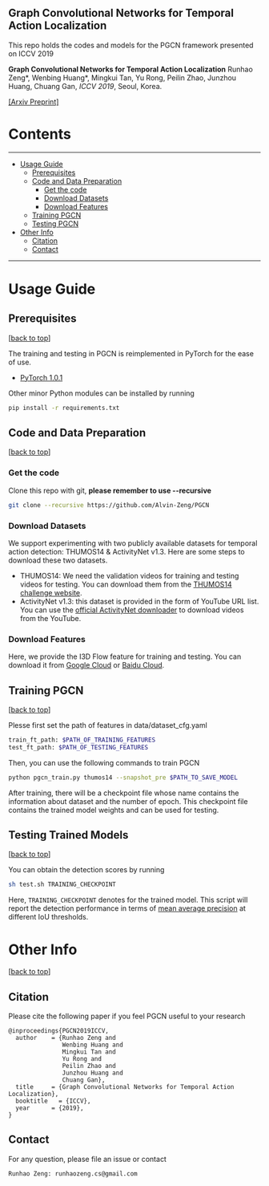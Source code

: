 ## Graph Convolutional Networks for Temporal Action Localization



This repo holds the codes and models for the PGCN framework presented on ICCV 2019

**Graph Convolutional Networks for Temporal Action Localization**
Runhao Zeng*, Wenbing Huang*, Mingkui Tan, Yu Rong, Peilin Zhao, Junzhou Huang, Chuang Gan,  *ICCV 2019*, Seoul, Korea.

[[Arxiv Preprint]](http://arxiv.org/abs/xxxxxx)


# Contents
----

* [Usage Guide](#usage-guide)
   * [Prerequisites](#prerequisites)
   * [Code and Data Preparation](#code-and-data-preparation)
      * [Get the code](#get-the-code)
      * [Download Datasets](#download-datasets)
      * [Download Features](#download-features)
   * [Training PGCN](#training-pgcn)
   * [Testing PGCN](#testing-trained-models)
* [Other Info](#other-info)
   * [Citation](#citation)
   * [Contact](#contact)


----
# Usage Guide

## Prerequisites
[[back to top](#graph-convolutional-networks-for-temporal-action-localization)]

The training and testing in PGCN is reimplemented in PyTorch for the ease of use. 

- [PyTorch 1.0.1][pytorch]
                   
Other minor Python modules can be installed by running

```bash
pip install -r requirements.txt
```

 
 
## Code and Data Preparation
[[back to top](#graph-convolutional-networks-for-temporal-action-localization)]

### Get the code

Clone this repo with git, **please remember to use --recursive**

```bash
git clone --recursive https://github.com/Alvin-Zeng/PGCN
```

### Download Datasets

We support experimenting with two publicly available datasets for 
temporal action detection: THUMOS14 & ActivityNet v1.3. Here are some steps to download these two datasets.

- THUMOS14: We need the validation videos for training and testing videos for testing. 
You can download them from the [THUMOS14 challenge website][thumos14].
- ActivityNet v1.3: this dataset is provided in the form of YouTube URL list. 
You can use the [official ActivityNet downloader][anet_down] to download videos from the YouTube. 


### Download Features

Here, we provide the I3D Flow feature for training and testing. You can download it from [Google Cloud][features_google] or [Baidu Cloud][features_baidu].


## Training PGCN
[[back to top](#graph-convolutional-networks-for-temporal-action-localization)]

Plesse first set the path of features in data/dataset_cfg.yaml

```bash
train_ft_path: $PATH_OF_TRAINING_FEATURES
test_ft_path: $PATH_OF_TESTING_FEATURES
```


Then, you can use the following commands to train PGCN

```bash
python pgcn_train.py thumos14 --snapshot_pre $PATH_TO_SAVE_MODEL
```

After training, there will be a checkpoint file whose name contains the information about dataset and the number of epoch.
This checkpoint file contains the trained model weights and can be used for testing.

## Testing Trained Models
[[back to top](#graph-convolutional-networks-for-temporal-action-localization)]



You can obtain the detection scores by running 

```bash
sh test.sh TRAINING_CHECKPOINT
```

Here, `TRAINING_CHECKPOINT` denotes for the trained model.
This script will report the detection performance in terms of [mean average precision][map] at different IoU thresholds.


# Other Info
[[back to top](#graph-convolutional-networks-for-temporal-action-localization)]

## Citation


Please cite the following paper if you feel PGCN useful to your research

```
@inproceedings{PGCN2019ICCV,
  author    = {Runhao Zeng and
               Wenbing Huang and
               Mingkui Tan and
               Yu Rong and
               Peilin Zhao and
               Junzhou Huang and
               Chuang Gan},
  title     = {Graph Convolutional Networks for Temporal Action Localization},
  booktitle   = {ICCV},
  year      = {2019},
}
```

## Contact
For any question, please file an issue or contact
```
Runhao Zeng: runhaozeng.cs@gmail.com
```



[ucf101]:http://crcv.ucf.edu/data/UCF101.php
[hmdb51]:http://serre-lab.clps.brown.edu/resource/hmdb-a-large-human-motion-database/
[caffe]:https://github.com/yjxiong/caffe
[df]:https://github.com/yjxiong/dense_flow
[anaconda]:https://www.continuum.io/downloads
[tdd]:https://github.com/wanglimin/TDD
[anet]:https://github.com/yjxiong/anet2016-cuhk
[faq]:https://github.com/yjxiong/temporal-segment-networks/wiki/Frequently-Asked-Questions
[bs_line]:https://github.com/yjxiong/temporal-segment-networks/blob/master/models/ucf101/tsn_bn_inception_flow_train_val.prototxt#L8
[bug]:https://github.com/yjxiong/caffe/commit/c0d200ba0ed004edcfd387163395be7ea309dbc3
[tsn_site]:http://yjxiong.me/others/tsn/
[custom guide]:https://github.com/yjxiong/temporal-segment-networks/wiki/Working-on-custom-datasets.
[thumos14]:http://crcv.ucf.edu/THUMOS14/download.html
[tsn]:https://github.com/yjxiong/temporal-segment-networks
[anet_down]:https://github.com/activitynet/ActivityNet/tree/master/Crawler
[map]:http://homepages.inf.ed.ac.uk/ckiw/postscript/ijcv_voc09.pdf
[action_kinetics]:http://yjxiong.me/others/kinetics_action/
[pytorch]:https://github.com/pytorch/pytorch
[ssn]:http://yjxiong.me/others/ssn/
[untrimmednets]:https://github.com/wanglimin/UntrimmedNet
[emv]:https://github.com/zbwglory/MV-release
[features_google]: https://drive.google.com/open?id=1C6829qlU_vfuiPdJSqHz3qSqqc0SDCr_
[features_baidu]: https://pan.baidu.com/s/1Dqbcm5PKbK-8n0ZT9KzxGA
